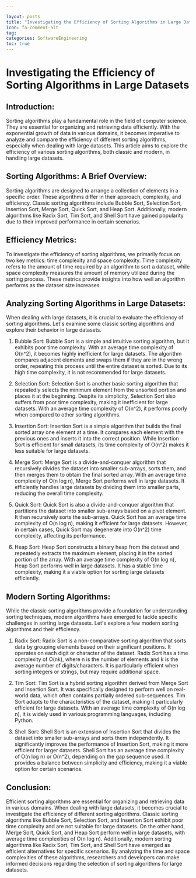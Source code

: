 ```yaml
---

layout: posts
title: "Investigating the Efficiency of Sorting Algorithms in Large Datasets"
icon: fa-comment-alt
tag:      
categories: SoftwareEngineering
toc: true
---
```




# Investigating the Efficiency of Sorting Algorithms in Large Datasets

## Introduction:
Sorting algorithms play a fundamental role in the field of computer science. They are essential for organizing and retrieving data efficiently. With the exponential growth of data in various domains, it becomes imperative to analyze and compare the efficiency of different sorting algorithms, especially when dealing with large datasets. This article aims to explore the efficiency of various sorting algorithms, both classic and modern, in handling large datasets.

## Sorting Algorithms: A Brief Overview:
Sorting algorithms are designed to arrange a collection of elements in a specific order. These algorithms differ in their approach, complexity, and efficiency. Classic sorting algorithms include Bubble Sort, Selection Sort, Insertion Sort, Merge Sort, Quick Sort, and Heap Sort. Additionally, modern algorithms like Radix Sort, Tim Sort, and Shell Sort have gained popularity due to their improved performance in certain scenarios.

## Efficiency Metrics:
To investigate the efficiency of sorting algorithms, we primarily focus on two key metrics: time complexity and space complexity. Time complexity refers to the amount of time required by an algorithm to sort a dataset, while space complexity measures the amount of memory utilized during the sorting process. These metrics provide insights into how well an algorithm performs as the dataset size increases.

## Analyzing Sorting Algorithms in Large Datasets:
When dealing with large datasets, it is crucial to evaluate the efficiency of sorting algorithms. Let's examine some classic sorting algorithms and explore their behavior in large datasets.

1. Bubble Sort:
Bubble Sort is a simple and intuitive sorting algorithm, but it exhibits poor time complexity. With an average time complexity of O(n^2), it becomes highly inefficient for large datasets. The algorithm compares adjacent elements and swaps them if they are in the wrong order, repeating this process until the entire dataset is sorted. Due to its high time complexity, it is not recommended for large datasets.

2. Selection Sort:
Selection Sort is another basic sorting algorithm that repeatedly selects the minimum element from the unsorted portion and places it at the beginning. Despite its simplicity, Selection Sort also suffers from poor time complexity, making it inefficient for large datasets. With an average time complexity of O(n^2), it performs poorly when compared to other sorting algorithms.

3. Insertion Sort:
Insertion Sort is a simple algorithm that builds the final sorted array one element at a time. It compares each element with the previous ones and inserts it into the correct position. While Insertion Sort is efficient for small datasets, its time complexity of O(n^2) makes it less suitable for large datasets.

4. Merge Sort:
Merge Sort is a divide-and-conquer algorithm that recursively divides the dataset into smaller sub-arrays, sorts them, and then merges them to obtain the final sorted array. With an average time complexity of O(n log n), Merge Sort performs well in large datasets. It efficiently handles large datasets by dividing them into smaller parts, reducing the overall time complexity.

5. Quick Sort:
Quick Sort is also a divide-and-conquer algorithm that partitions the dataset into smaller sub-arrays based on a pivot element. It then recursively sorts the sub-arrays. Quick Sort has an average time complexity of O(n log n), making it efficient for large datasets. However, in certain cases, Quick Sort may degenerate into O(n^2) time complexity, affecting its performance.

6. Heap Sort:
Heap Sort constructs a binary heap from the dataset and repeatedly extracts the maximum element, placing it in the sorted portion of the array. With an average time complexity of O(n log n), Heap Sort performs well in large datasets. It has a stable time complexity, making it a viable option for sorting large datasets efficiently.

## Modern Sorting Algorithms:
While the classic sorting algorithms provide a foundation for understanding sorting techniques, modern algorithms have emerged to tackle specific challenges in sorting large datasets. Let's explore a few modern sorting algorithms and their efficiency.

1. Radix Sort:
Radix Sort is a non-comparative sorting algorithm that sorts data by grouping elements based on their significant positions. It operates on each digit or character of the dataset. Radix Sort has a time complexity of O(nk), where n is the number of elements and k is the average number of digits/characters. It is particularly efficient when sorting integers or strings, but may require additional space.

2. Tim Sort:
Tim Sort is a hybrid sorting algorithm derived from Merge Sort and Insertion Sort. It was specifically designed to perform well on real-world data, which often contains partially ordered sub-sequences. Tim Sort adapts to the characteristics of the dataset, making it particularly efficient for large datasets. With an average time complexity of O(n log n), it is widely used in various programming languages, including Python.

3. Shell Sort:
Shell Sort is an extension of Insertion Sort that divides the dataset into smaller sub-arrays and sorts them independently. It significantly improves the performance of Insertion Sort, making it more efficient for larger datasets. Shell Sort has an average time complexity of O(n log n) or O(n^2), depending on the gap sequence used. It provides a balance between simplicity and efficiency, making it a viable option for certain scenarios.

## Conclusion:
Efficient sorting algorithms are essential for organizing and retrieving data in various domains. When dealing with large datasets, it becomes crucial to investigate the efficiency of different sorting algorithms. Classic sorting algorithms like Bubble Sort, Selection Sort, and Insertion Sort exhibit poor time complexity and are not suitable for large datasets. On the other hand, Merge Sort, Quick Sort, and Heap Sort perform well in large datasets, with average time complexities of O(n log n). Additionally, modern sorting algorithms like Radix Sort, Tim Sort, and Shell Sort have emerged as efficient alternatives for specific scenarios. By analyzing the time and space complexities of these algorithms, researchers and developers can make informed decisions regarding the selection of sorting algorithms for large datasets.